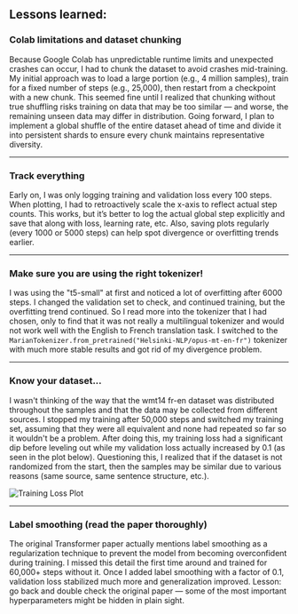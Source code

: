 ## Lessons learned:

### Colab limitations and dataset chunking
Because Google Colab has unpredictable runtime limits and unexpected crashes can occur, I had to chunk the dataset to avoid crashes mid-training. My initial approach was to load a large portion (e.g., 4 million samples), train for a fixed number of steps (e.g., 25,000), then restart from a checkpoint with a new chunk. This seemed fine until I realized that chunking without true shuffling risks training on data that may be too similar — and worse, the remaining unseen data may differ in distribution. Going forward, I plan to implement a global shuffle of the entire dataset ahead of time and divide it into persistent shards to ensure every chunk maintains representative diversity.

---

### Track everything
Early on, I was only logging training and validation loss every 100 steps. When plotting, I had to retroactively scale the x-axis to reflect actual step counts. This works, but it’s better to log the actual global step explicitly and save that along with loss, learning rate, etc. Also, saving plots regularly (every 1000 or 5000 steps) can help spot divergence or overfitting trends earlier.

---

### Make sure you are using the right tokenizer!
I was using the "t5-small" at first and noticed a lot of overfitting after 6000 steps. I changed the validation set to check, and continued training, but the overfitting trend continued. So I read more into the tokenizer that I had chosen, only to find that it was not really a multilingual tokenizer and would not work well with the English to French translation task. I switched to the `MarianTokenizer.from_pretrained("Helsinki-NLP/opus-mt-en-fr")` tokenizer with much more stable results and got rid of my divergence problem.

---

### Know your dataset...
I wasn't thinking of the way that the wmt14 fr-en dataset was distributed throughout the samples and that the data may be collected from different sources. I stopped my training after 50,000 steps and switched my training set, assuming that they were all equivalent and none had repeated so far so it wouldn't be a problem. After doing this, my training loss had a significant dip before leveling out while my validation loss actually increased by 0.1 (as seen in the plot below). Questioning this, I realized that if the dataset is not randomized from the start, then the samples may be similar due to various reasons (same source, same sentence structure, etc.).

![Training Loss Plot](./plot_imgs/68000-steps-no-label-smoothing-training-progress.png68000-steps-no-label-smoothing-training-progress.png)

---

### Label smoothing (read the paper thoroughly)
The original Transformer paper actually mentions label smoothing as a regularization technique to prevent the model from becoming overconfident during training. I missed this detail the first time around and trained for 60,000+ steps without it. Once I added label smoothing with a factor of 0.1, validation loss stabilized much more and generalization improved. Lesson: go back and double check the original paper — some of the most important hyperparameters might be hidden in plain sight.
